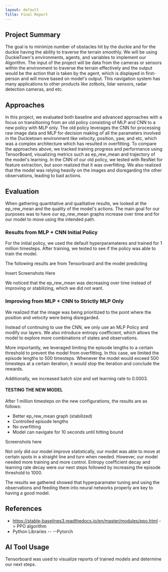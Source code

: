 ```yaml
---
layout: default
Title: Final Report
---
```


## Project Summary
The goal is to minimize number of obstacles hit by the duckie and for the duckie having the ability to traverse the terrain smoothly. We will be using DuckieTown's environments, agents, and variables to implement our Algorithm. The input of the project will be data from the cameras or sensors within the environment to traverse the terrain effectively and the output would be the action that is taken by the agent, which is displayed in first-person and will move based on model's output. This navigation system has many applications to other products like zotbots, lidar sensors, radar detection cameras, and etc. 


## Approaches
In this project, we evaluated both baseline and advanced approaches with a focus on transitioning from an old policy consisting of MLP and CNN to a new policy with MLP only. The old policy leverages the CNN for processing raw image data and MLP for decision making of all the parameters involved in the Duckietown environment like velocity, position, yaw, and etc, which was a complex architecture which has resulted in overfitting. To compare the approaches above, we tracked training progress and performance using TensorBoard, visualizing metrics such as ep_rew_mean and trajectory of the model's learning. In the CNN of our old policy, we tested with ResNet for feature extraction, but soon realized that it was overfitting. We also realized that the model was relying heavily on the images and disregarding the other observations, leading to bad actions.

## Evaluation
When gathering quantitative and qualitative results, we looked at the ep_rew_mean and the quality of the model's actions. The main goal for our purposes was to have our ep_rew_mean graphs increase over time and for our model to move using the intended path.

### Results from MLP + CNN Initial Policy
For the initial policy, we used the default hyperparamateres and trained for 1 million timesteps. After training, we tested to see if the policy was able to train the model.

The following results are from Tensorboard and the model predicting

Insert Screenshots Here

We noticed that the ep_rew_mean was decreasing over time instead of improving or stabilizing, which we did not want. 

### Improving from MLP + CNN to Strictly MLP Only
We realized that the image was being prioritized to the point where the position and velocity were being disregarded. 

Instead of continuing to use the CNN, we only use an MLP Policy and modify our layers.
We also introduce entropy coefficient, which allows the model to explore more combinations of states and observations.

More importantly, we leveraged limiting the episode lengths to a certain threshold to prevent the model from overfitting. In this case, we limited the episode lengths to 500 timesteps. Whenever the model would exceed 500 timesteps at a certain iteration, it would stop the iteration and conclude the rewards.

Additionally, we increased batch size and set learning rate to 0.0003.

#### TESTING THE NEW MODEL 
After 1 million timesteps on the new configurations, the results are as follows:

* Better ep_rew_mean graph (stabilized)
* Controlled episode lengths
* No overfitting
* Model can navigate for 10 seconds until hitting bound

Screenshots here

Not only did our model improve statistically, our model was able to move at certain spots in a straight line and turn when needed. However, our model needed more training and more control. Entropy coefficient decay and learning rate decay were our next steps followed by increasing the episode threshold to 1000.

The results we gathered showed that hyperparamater tuning and using the observations and feeding them into neural networks properly are key to having a good model.

## References
- https://stable-baselines3.readthedocs.io/en/master/modules/ppo.html -> PPO algorithm
- Python Libraries
-- --Pytorch

## AI Tool Usage
Tensorboard was used to visualize reports of trained models and determine our next steps.
